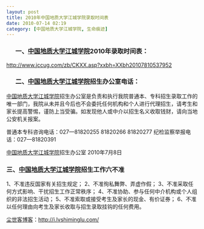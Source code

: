 ```yaml
---
layout: post
title: 2010年中国地质大学江城学院录取时间表
date: 2010-07-14 02:19
category: [中国地质大学江城学院, 生命痕迹]
---
```

<ol>
<h3>一、<a href="http://i.lvshiminglu.com/tag/%E4%B8%AD%E5%9B%BD%E5%9C%B0%E8%B4%A8%E5%A4%A7%E5%AD%A6%E6%B1%9F%E5%9F%8E%E5%AD%A6%E9%99%A2" target="_self">中国地质大学江城学院</a>2010年录取时间表：</h3>
</ol>
<a href="http://www.jccug.com/zb/CKXX.asp?xxbh=XXbh20107810537952" target="_blank">http://www.jccug.com/zb/CKXX.asp?xxbh=XXbh20107810537952</a>
<ol>
<h3>二、<a href="http://i.lvshiminglu.com/tag/%E4%B8%AD%E5%9B%BD%E5%9C%B0%E8%B4%A8%E5%A4%A7%E5%AD%A6%E6%B1%9F%E5%9F%8E%E5%AD%A6%E9%99%A2" target="_self">中国地质大学江城学院</a>招生办公室电话：</h3>
</ol>
<a href="http://i.lvshiminglu.com/tag/%E4%B8%AD%E5%9B%BD%E5%9C%B0%E8%B4%A8%E5%A4%A7%E5%AD%A6%E6%B1%9F%E5%9F%8E%E5%AD%A6%E9%99%A2" target="_self">中国地质大学江城学院</a>招生办公室是负责和执行我院普通本、专科招生录取工作的唯一部门，我院从未并且今后也不会委托任何机构和个人进行代理招生，请考生和家长提高警惕，谨防上当受骗。如发现他人或中介以招生名义收取钱财，请向当地公安机关报案。

普通本专科咨询电话：027—81820255   81820266   81820277
纪检监察举报电话：027—81820391

<a href="http://i.lvshiminglu.com/tag/%E4%B8%AD%E5%9B%BD%E5%9C%B0%E8%B4%A8%E5%A4%A7%E5%AD%A6%E6%B1%9F%E5%9F%8E%E5%AD%A6%E9%99%A2" target="_self">中国地质大学江城学院</a>招生办公室
2010年7月8日
<h3>三、<a href="http://i.lvshiminglu.com/tag/%E4%B8%AD%E5%9B%BD%E5%9C%B0%E8%B4%A8%E5%A4%A7%E5%AD%A6%E6%B1%9F%E5%9F%8E%E5%AD%A6%E9%99%A2" target="_self">中国地质大学江城学院</a>招生工作六不准</h3>

1、不准违反国家有关招生规定；
2、不准徇私舞弊、弄虚作假；
3、不准采取任何方式影响、干扰招生工作正常秩序；
4、不准协助、参与任何中介机构或个人组织的非法招生活动；
5、不准索取或接受考生及家长的现金、有价证券；
6、不准以任何理由向考生及家长收取与招生录取挂钩的任何费用。

<a href="http://i.lvshiminglu.com/">尘世客博客</a>：<a href="http://i.lvshiminglu.com/">http://i.lvshiminglu.com/</a>

